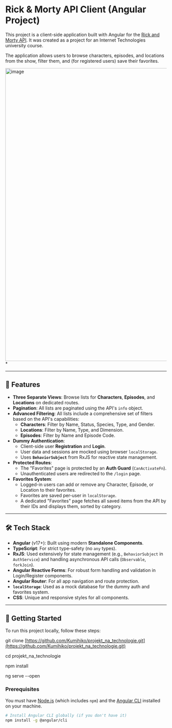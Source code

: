 # Rick & Morty API Client (Angular Project)

This project is a client-side application built with Angular for the [Rick and Morty API](https://rickandmortyapi.com/). It was created as a project for an Internet Technologies university course.

The application allows users to browse characters, episodes, and locations from the show, filter them, and (for registered users) save their favorites.

<img width="1890" height="912" alt="image" src="https://github.com/user-attachments/assets/7c0a8eea-7708-4a9d-a0bd-ef10f09099d3" />
*

---

## 🚀 Features

* **Three Separate Views**: Browse lists for **Characters**, **Episodes**, and **Locations** on dedicated routes.
* **Pagination**: All lists are paginated using the API's `info` object.
* **Advanced Filtering**: All lists include a comprehensive set of filters based on the API's capabilities:
    * **Characters**: Filter by Name, Status, Species, Type, and Gender.
    * **Locations**: Filter by Name, Type, and Dimension.
    * **Episodes**: Filter by Name and Episode Code.
* **Dummy Authentication**:
    * Client-side user **Registration** and **Login**.
    * User data and sessions are mocked using browser `localStorage`.
    * Uses **`BehaviorSubject`** from RxJS for reactive state management.
* **Protected Routes**:
    * The "Favorites" page is protected by an **Auth Guard** (`CanActivateFn`).
    * Unauthenticated users are redirected to the `/login` page.
* **Favorites System**:
    * Logged-in users can add or remove any Character, Episode, or Location to their favorites.
    * Favorites are saved per-user in `localStorage`.
    * A dedicated "Favorites" page fetches all saved items from the API by their IDs and displays them, sorted by category.

---

## 🛠️ Tech Stack

* **Angular** (v17+): Built using modern **Standalone Components**.
* **TypeScript**: For strict type-safety (no `any` types).
* **RxJS**: Used extensively for state management (e.g., `BehaviorSubject` in `AuthService`) and handling asynchronous API calls (`Observable`, `forkJoin`).
* **Angular Reactive Forms**: For robust form handling and validation in Login/Register components.
* **Angular Router**: For all app navigation and route protection.
* **`localStorage`**: Used as a mock database for the dummy auth and favorites system.
* **CSS**: Unique and responsive styles for all components.

---

## 🏁 Getting Started

To run this project locally, follow these steps:

git clone [https://github.com/Kumihiko/projekt_na_technologie.git](https://github.com/Kumihiko/projekt_na_technologie.git)

cd projekt_na_technologie

npm install

ng serve --open

### Prerequisites

You must have [Node.js](https://nodejs.org/) (which includes `npm`) and the [Angular CLI](https://angular.io/cli) installed on your machine.

```bash
# Install Angular CLI globally (if you don't have it)
npm install -g @angular/cli
